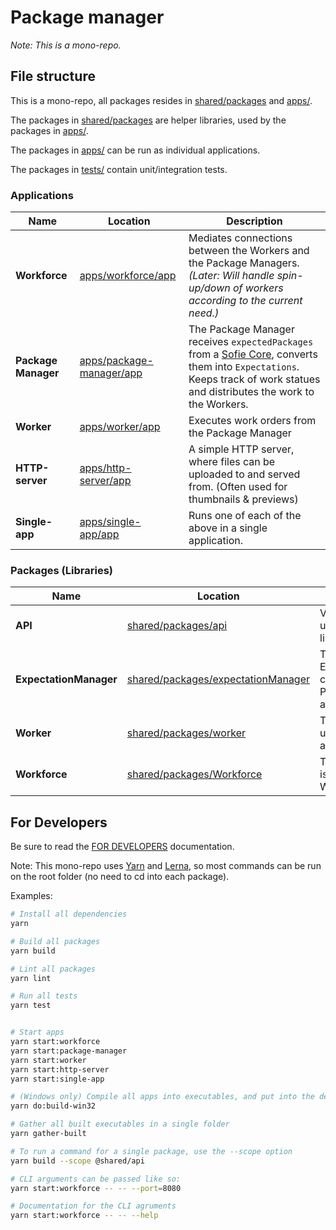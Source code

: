 # Package manager

_Note: This is a mono-repo._

## File structure

This is a mono-repo, all packages resides in [shared/packages](shared/packages) and [apps/](apps/).

The packages in [shared/packages](shared/packages) are helper libraries, used by the packages in [apps/](apps/).

The packages in [apps/](apps/) can be run as individual applications.

The packages in [tests/](tests/) contain unit/integration tests.

### Applications

| Name                | Location                                             | Description                                                                                                                                                                                                                      |
| ------------------- | ---------------------------------------------------- | -------------------------------------------------------------------------------------------------------------------------------------------------------------------------------------------------------------------------------- |
| **Workforce**       | [apps/workforce/app](apps/workforce/app)             | Mediates connections between the Workers and the Package Managers. _(Later: Will handle spin-up/down of workers according to the current need.)_                                                                                 |
| **Package Manager** | [apps/package-manager/app](apps/package-manager/app) | The Package Manager receives `expectedPackages` from a [Sofie Core](https://github.com/nrkno/tv-automation-server-core), converts them into `Expectations`. Keeps track of work statues and distributes the work to the Workers. |
| **Worker**          | [apps/worker/app](apps/worker/app)                   | Executes work orders from the Package Manager                                                                                                                                                                                    |
| **HTTP-server**     | [apps/http-server/app](apps/http-server/app)         | A simple HTTP server, where files can be uploaded to and served from. (Often used for thumbnails & previews)                                                                                                                     |
| **Single-app**      | [apps/single-app/app](apps/single-app/app)           | Runs one of each of the above in a single application.                                                                                                                                                                           |

### Packages (Libraries)

| Name                   | Location                                                                 | Description                                                             |
| ---------------------- | ------------------------------------------------------------------------ | ----------------------------------------------------------------------- |
| **API**                | [shared/packages/api](shared/packages/api)                               | Various interfaces used by the other libraries                          |
| **ExpectationManager** | [shared/packages/expectationManager](shared/packages/expectationManager) | The ExpectationManager class is used by the Package Manager application |
| **Worker**             | [shared/packages/worker](shared/packages/worker)                         | The Worker class is used by the Worker application                      |
| **Workforce**          | [shared/packages/Workforce](shared/packages/Workforce)                   | The Workforce class is used by the Worker application                   |

## For Developers

Be sure to read the [FOR DEVELOPERS](/FOR_DEVELOPERS.md) documentation.

Note: This mono-repo uses [Yarn](https://yarnpkg.com) and [Lerna](https://github.com/lerna/lerna), so most commands can be run on the root folder (no need to cd into each package).

Examples:

```bash
# Install all dependencies
yarn

# Build all packages
yarn build

# Lint all packages
yarn lint

# Run all tests
yarn test


# Start apps
yarn start:workforce
yarn start:package-manager
yarn start:worker
yarn start:http-server
yarn start:single-app

# (Windows only) Compile all apps into executables, and put into the deploy/ folder.
yarn do:build-win32

# Gather all built executables in a single folder
yarn gather-built

# To run a command for a single package, use the --scope option
yarn build --scope @shared/api

# CLI arguments can be passed like so:
yarn start:workforce -- -- --port=8080

# Documentation for the CLI agruments
yarn start:workforce -- -- --help

```
